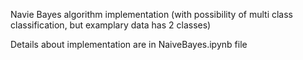 Navie Bayes algorithm implementation (with possibility of multi class classification, but examplary data has 2 classes)

Details about implementation are in NaiveBayes.ipynb file
